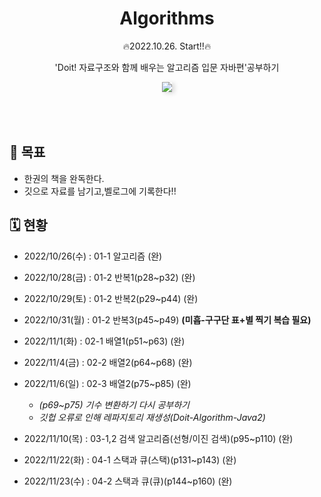 <div align="center">
  <h1>Algorithms</h1>
  <p>🔥2022.10.26. Start!!🔥</p>
  <p>'Doit! 자료구조와 함께 배우는 알고리즘 입문 자바편'공부하기</p>
  <img src="https://user-images.githubusercontent.com/35926413/84681337-ed41d780-af6e-11ea-825e-56a28db8b2ab.jpg" style="box-shadow:4px 2px 7px rgba(0,0,0,0.14);">
</div>

<br>
<br>
<br>

## 🎯 목표
- 한권의 책을 완독한다.
- 깃으로 자료를 남기고,벨로그에 기록한다!!

## 🗓 현황
- 2022/10/26(수) : 01-1 알고리즘 (완)
- 2022/10/28(금) : 01-2 반복1(p28~p32) (완)
- 2022/10/29(토) : 01-2 반복2(p29~p44) (완)
- 2022/10/31(월) : 01-2 반복3(p45~p49) **(미흡-구구단 표+별 찍기 복습 필요)**
- 2022/11/1(화) : 02-1 배열1(p51~p63) (완)
- 2022/11/4(금) : 02-2 배열2(p64~p68) (완)

- 2022/11/6(일) : 02-3 배열2(p75~p85) (완) 
  - *(p69~p75) 기수 변환하기 다시 공부하기*
  - *깃헙 오류로 인해 레파지토리 재생성(Doit-Algorithm-Java2)*
- 2022/11/10(목) : 03-1,2 검색 알고리즘(선형/이진 검색)(p95~p110) (완) 
- 2022/11/22(화) : 04-1 스택과 큐(스택)(p131~p143) (완) 
- 2022/11/23(수) : 04-2 스택과 큐(큐)(p144~p160) (완) 



